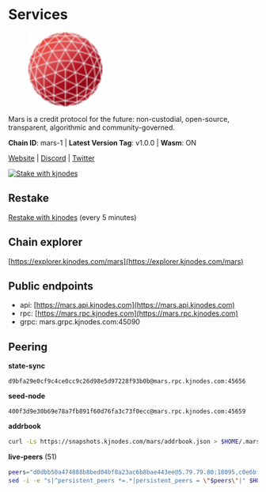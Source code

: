 # Services

<figure><img src="https://raw.githubusercontent.com/kj89/cosmos-images/main/logos/mars.png" width="150" alt=""><figcaption></figcaption></figure>

Mars is a credit protocol for the future: non-custodial,  open-source, transparent, algorithmic and community-governed.

**Chain ID**: mars-1 | **Latest Version Tag**: v1.0.0 | **Wasm**: ON

[Website](https://marsprotocol.io) | [Discord](https://discord.gg/marsprotocol) | [Twitter](https://twitter.com/mars_protocol)

[![Stake with kjnodes](https://i.ibb.co/cr44Q8j/button-stake-with-kjnodes.png)](https://restake.app/mars/marsvaloper1p9t4gr40rnpdwqacxgcqp7ffrfw908nu020g4n)

## Restake

[Restake with kjnodes](https://restake.app/mars/marsvaloper1p9t4gr40rnpdwqacxgcqp7ffrfw908nu020g4n) (every 5 minutes)
## Chain explorer
[https://explorer.kjnodes.com/mars](https://explorer.kjnodes.com/mars)

## Public endpoints

* api: [https://mars.api.kjnodes.com](https://mars.api.kjnodes.com)
* rpc: [https://mars.rpc.kjnodes.com](https://mars.rpc.kjnodes.com)
* grpc: mars.grpc.kjnodes.com:45090

## Peering

**state-sync**

```text
d9bfa29e0cf9c4ce0cc9c26d98e5d97228f93b0b@mars.rpc.kjnodes.com:45656
```

**seed-node**

```text
400f3d9e30b69e78a7fb891f60d76fa3c73f0ecc@mars.rpc.kjnodes.com:45659
```

**addrbook**
```bash
curl -Ls https://snapshots.kjnodes.com/mars/addrbook.json > $HOME/.mars/config/addrbook.json
```

**live-peers** (51)
```bash
peers="d0dbb50a474888b8bed04bf8a23ac6b8bae443ee@5.79.79.80:18095,c0e6bf4193accabc14171ce163e704dcec5ea5df@51.91.215.170:36095,04bd5d9511f40dd4bec23cc261d7838d9f8326cf@213.32.24.201:26656,ebc272824924ea1a27ea3183dd0b9ba713494f83@185.16.39.137:27056,1616af7456f519a0f2360adcad45d4bb9d39c92d@146.59.85.222:26656,59bb909c57664fafe88bf1b6924769c15a769ba4@65.108.125.236:3000,be7d56127ef887d095b2f55f09be5fee1969d922@146.59.52.48:18095,d9bfa29e0cf9c4ce0cc9c26d98e5d97228f93b0b@65.109.88.38:45656,52f792239ee6098457ecf1ff7402cd0b2529cea1@178.62.12.19:26656,8bdf870e0eece71e1a09a80f5995d6d5e830c763@65.109.106.169:26656,73be725377cc966d8da48f751085de4d1581b391@185.242.112.32:27651,7583038c5f21ef6ddb60692469cfd80c97dd585d@88.218.224.126:26656,d2a2c21754be65ad4a4f1de1f6163f681a6e8af8@192.99.44.79:18556,76969af1bccdd4dcc511741b171c3d4ccb837ba6@146.59.85.223:18556,be494851610016cff8853796a99c3ad46d8d1b5b@65.108.76.242:36095,84f821d36d45cc0cdaa4ff05297e888bb0d9de8f@85.237.193.111:26656,ef7c6b0f2ddfcef34a7f36681eaa8159be83b71f@178.128.28.236:26656,969af6a39a0f7e8a17b92d90888360ad92248626@65.108.132.107:2000,b88814bddfccd85289d7201bfd6fc6c4b3342ab2@178.162.165.193:36095,5ffee90e41903f6fba29dc75446d536a02d626fe@65.108.232.150:18095,e61f11c5b03400d3a99c066f951ed0888a2b64af@65.108.238.103:18556,c46be592341987eae20ac681cb08d2abcc02ab9a@137.74.4.20:2000,54d3ac18bcc6a760a859644a0a80077d2618c872@95.217.85.254:15603,918041a30cfbf00e3bcff76faaceb3ccc3fe5032@162.19.89.8:18556,6cbdee8a3fd9dc83b8296275c96e5372dbc3b143@148.113.159.123:26656,4131038cf7f74c76394788405cef2e2cd643b895@52.68.2.159:26656,6b16855f89284da99b5637b93dada66c00430a33@51.91.219.141:30003,9cb92702727bc5f3d40154e625b9553a04f4d649@65.109.104.72:18556,905157b5cc774bb0ebbc79c040bead1adf5df58b@131.153.203.225:26656,7f4be5f7db9b920e965197b65974f0e1e64749e4@144.126.128.128:26656,d933a425e567c28b4695acbbf0d6cfa6c68cf0c5@65.108.72.156:26656,b212d5740b2e11e54f56b072dc13b6134650cfb5@169.155.44.167:26656,001dc593a5d8237d0bcd746302e19aeb8ff0d068@38.146.3.135:18556,a57468bf54407d75dee78b0cb6612805c4ac83e1@45.85.147.42:13656,141f6066694776b73ec6fc34356fe842ecf03898@46.38.243.16:45656,88f8e4d74b70e18d4f3515d34701704086aa77e1@38.146.3.134:18556,436baf65a7e0e79c2c5453798ae72e71213ec502@18.216.221.25:26656,ca5a76c51bbbc57f839e6ed08953d3926eaa6e5b@35.234.65.95:26656,cb1ba34bd8414aa58e38d0a5e4df6e12d3b8e26f@15.235.114.158:36656,9c0c747a44919d645f74354fbe095337630b9eee@37.252.184.228:26656,f6eddb5f6ef49a1a2007e586da4755b2b2081b3d@51.89.6.150:20656,d10e5704f3c8e9dd6ef42445e4b88bb57d0a8289@65.108.8.247:18556,d8e92c3ca2daddef493d518b4e850af26ec4027b@199.85.208.186:26656,e37baa8dbea5676d4c7f0064c5fb5f0b45780c3a@51.81.107.95:18556,894d4d9dd0df037afaef0f871ad14cd2dced2d33@65.108.238.61:23656,7adfc08de375d73f45e27c8acc480de0617071c9@15.235.53.92:15656,d097c078d64748428a2bdecbd0d076599710a636@89.163.148.184:26656,4903220ef96de95b98badaa0755d60b777a75c8a@144.76.175.189:18556,ec6ca9bf7efb2f9d23631c07fed4eb0f45c9758a@45.141.122.178:26656,352d8310c56f2538e4295157809b775071c2cd1d@65.108.141.109:21656,eff52a6fcf2634ce1d60c1a5d38809718e22c5d2@23.88.69.22:28766"
sed -i -e "s|^persistent_peers *=.*|persistent_peers = \"$peers\"|" $HOME/.mars/config/config.toml
```
